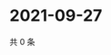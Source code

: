 # 2021-09-27

共 0 条

<!-- BEGIN -->
<!-- 最后更新时间 Mon Sep 27 2021 18:16:40 GMT+0800 (China Standard Time) -->

<!-- END -->
